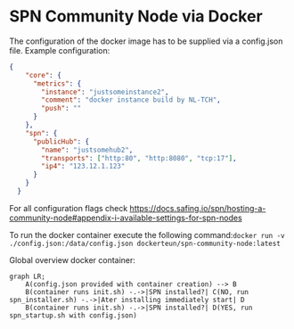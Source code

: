 # SPN Community Node via Docker

The configuration of the docker image has to be supplied via a config.json file.
Example configuration:
```json
{
    "core": {
      "metrics": {
        "instance": "justsomeinstance2",
        "comment": "docker instance build by NL-TCH",
        "push": ""
      }
    },
    "spn": {
      "publicHub": {
        "name": "justsomehub2",
        "transports": ["http:80", "http:8080", "tcp:17"],
        "ip4": "123.12.1.123"
      }
    }
  }
```

For all configuration flags check https://docs.safing.io/spn/hosting-a-community-node#appendix-i-available-settings-for-spn-nodes

To run the docker container execute the following command:`docker run -v ./config.json:/data/config.json dockerteun/spn-community-node:latest`


Global overview docker container:

```mermaid
graph LR;
    A(config.json provided with container creation) --> B
    B(container runs init.sh) -.->|SPN installed?| C(NO, run spn_installer.sh) -.->|Ater installing immediately start| D
    B(container runs init.sh) -.->|SPN installed?| D(YES, run spn_startup.sh with config.json)
```
